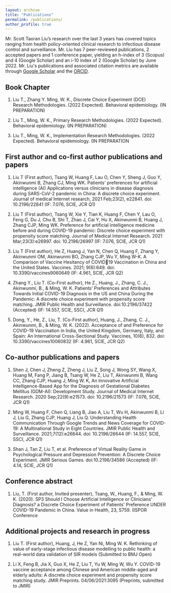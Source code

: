 ```yaml
---
layout: archive
title: "Publications"
permalink: /publications/
author_profile: true
---
```


Mr. Scott Taoran Liu’s research over the last 3 years has covered topics ranging from health policy-oriented 
clinical research to infectious disease control and surveillance. Mr. Liu has 7 peer-reviewed publications, 2 
accepted papers and 1 conference paper, yielding an h-index of 3 (Scopus) and 4 (Google Scholar) and an 
i-10 index of 2 (Google Scholar) by June 2022. Mr. Liu's publications and associated citation metrics are 
available through [Google Scholar](https://scholar.google.com/citations?user=ulJJlMAAAAAJ&hl=en&oi=ao) and the [ORCID](https://orcid.org/0000-0002-7806-1263).


## Book Chapter
1. Liu T., Zhang Y. Ming, W. K., Discrete Choice Experiment (DCE) Research Methodologies. (2022 
Expected). Behavioral epidemiology. (IN PREPARATION)

2. Liu T., Ming, W. K., Primary Research Methodologies. (2022 Expected). Behavioral epidemiology. (IN 
PREPARATION)

3. Liu T., Ming, W. K., Implementation Research Methodologies. (2022 Expected). Behavioral 
epidemiology. (IN PREPARATION

## First author and co-first author publications and papers
1. Liu T (First author), Tsang W, Huang F, Lau O, Chen Y, Sheng J, Guo Y, Akinwunmi B, Zhang 
CJ, Ming WK. Patients' preferences for artificial intelligence (AI) Applications versus clinicians in
disease diagnosis during SARS-CoV-2 pandemic in China: A discrete choice experiment. Journal of 
medical Internet research, 2021 Feb;23(2), e22841. doi: 10.2196/22841 (IF: 7.076, SCIE, JCR Q1) 

2. Liu T (First author), Tsang W, Xie Y, Tian K, Huang F, Chen Y, Lau O, Feng G, Du J, Chu B, 
Shi T, Zhao J, Cai Y, Hu X, Akinwunmi B, Huang J, Zhang CJP, Ming WK. Preference for 
artificial intelligence medicine before and during COVID-19 pandemic: Discrete choice experiment 
with propensity score matching. Journal of Medical Internet Research. 2021 Mar;23(3):e26997. doi: 
10.2196/26997 (IF: 7.076, SCIE, JCR Q1) 

3. Liu T (First author), He Z, Huang J, Yan N, Chen Q, Huang F, Zhang Y, Akinwunmi OM, 
Akinwunmi BO, Zhang CJP, Wu Y, Ming W-K. A Comparison of Vaccine Hesitancy of COVID19 Vaccination in China and the United States. Vaccines. 2021; 9(6):649. doi: 
10.3390/vaccines9060649 (IF: 4.961, SCIE, JCR Q2)

4. Zhang Y., Liu T. (Co-First author), He Z., Huang, J., Zhang, C. J., Akinwunmi, B., & Ming, W. K.
Patients’ Preferences and Attributes Towards Initial COVID-19 Diagnosis in the US and China 
During the Pandemic: A discrete choice experiment with propensity score matching. JMIR Public 
Health and Surveillance. doi:10.2196/37422 (Accepted) (IF: 14.557, SCIE, SSCI, JCR Q1)

5. Dong, Y., He, Z., Liu, T. (Co-First author), Huang, J., Zhang, C. J., Akinwunmi, B., & Ming, W. K. 
(2022). Acceptance of and Preference for COVID-19 Vaccination in India, the United Kingdom, 
Germany, Italy, and Spain: An International Cross-Sectional Study. Vaccines, 10(6), 832. doi: 
10.3390/vaccines10060832 (IF: 4.961, SCIE, JCR Q2)


## Co-author publications and papers
1. Shen J, Chen J, Zheng Z, Zheng J, Liu Z, Song J, Wong SY, Wang X, Huang M, Fang P, Jiang B, 
Tsang W, He Z, Liu T, Akinwunmi B, Wang CC, Zhang CJP, Huang J, Ming W. K, An Innovative 
Artificial Intelligence-Based App for the Diagnosis of Gestational Diabetes Mellitus (GDM-AI): 
Development Study. Journal of Medical Internet Research. 2020 Sep;22(9):e21573. doi: 10.2196/21573
(IF: 7.076, SCIE, JCR Q1)

2. Ming W, Huang F, Chen Q, Liang B, Jiao A, Liu T, Wu H, Akinwunmi B, Li J, Liu G, Zhang CJP, 
Huang J, Liu Q. Understanding Health Communication Through Google Trends and News 
Coverage for COVID-19: A Multinational Study in Eight Countries. JMIR Public Health and 
Surveillance. 2021;7(12):e26644. doi: 10.2196/26644 (IF: 14.557, SCIE, SSCI, JCR Q1)

3. Shan J, Tan Z, Liu T, et al. Preference of Virtual Reality Game in Psychological Pressure and 
Depression Prevention: A Discrete Choice Experiment. JMIR Serious Games. doi:10.2196/34586
(Accepted) (IF: 4.14, SCIE, JCR Q1)


## Conference abstract
1. Liu, T. (First author, Invited presenter), Tsang, W., Huang, F., & Ming, W. K. (2020). SP3 Should 
I Choose Artificial Intelligence or Clinicians' Diagnosis? a Discrete Choice Experiment of Patients' 
Preference UNDER COVID-19 Pandemic in China. Value in Health, 23, S759. (ISPOR Conference


## Additional projects and research in progress
1. Liu T. (First author), Huang, J, He Z, Yan Ni, Ming W. K. Rethinking of value of early-stage 
infectious disease modelling to public health: a real-world data validation of SIR models (Submitted 
to BMJ Open)

2. Li X, Feng B, Jia X, Guo X, He Z, Liu T, Yu W, Ming W, Wu Y. COVID-19 vaccine acceptance 
among Chinese and American middle-aged and elderly adults: A discrete choice experiment and 
propensity score matching study. JMIR Preprints. 04/06/2021:3095 (Preprints, submitted to JMIR)
